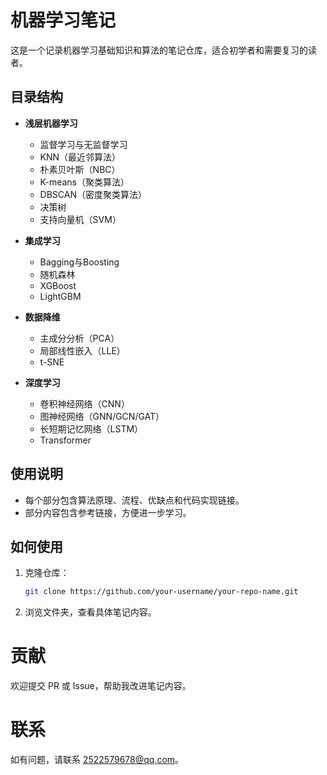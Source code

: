 # 机器学习笔记

这是一个记录机器学习基础知识和算法的笔记仓库，适合初学者和需要复习的读者。

## 目录结构

- **浅层机器学习**
  - 监督学习与无监督学习
  - KNN（最近邻算法）
  - 朴素贝叶斯（NBC）
  - K-means（聚类算法）
  - DBSCAN（密度聚类算法）
  - 决策树
  - 支持向量机（SVM）

- **集成学习**
  - Bagging与Boosting
  - 随机森林
  - XGBoost
  - LightGBM

- **数据降维**
  - 主成分分析（PCA）
  - 局部线性嵌入（LLE）
  - t-SNE

- **深度学习**
  - 卷积神经网络（CNN）
  - 图神经网络（GNN/GCN/GAT）
  - 长短期记忆网络（LSTM）
  - Transformer

## 使用说明

- 每个部分包含算法原理、流程、优缺点和代码实现链接。
- 部分内容包含参考链接，方便进一步学习。

## 如何使用

1. 克隆仓库：
   ```bash
   git clone https://github.com/your-username/your-repo-name.git
2. 浏览文件夹，查看具体笔记内容。

# 贡献

欢迎提交 PR 或 Issue，帮助我改进笔记内容。

# 联系

如有问题，请联系 [2522579678@qq.com](mailto:2522579678@qq.com)。